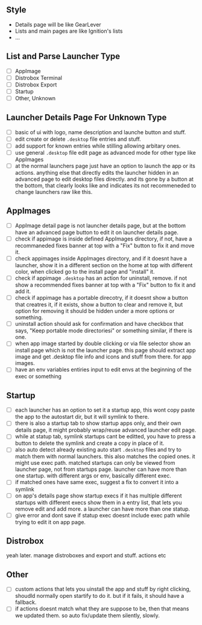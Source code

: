 ## Style

- Details page will be like GearLever
- Lists and main pages are like Ignition's lists
- ...

## List and Parse Launcher Type

- [ ] AppImage
- [ ] Distrobox Terminal
- [ ] Distrobox Export
- [ ] Startup
- [ ] Other, Unknown

## Launcher Details Page For Unknown Type

- [ ] basic of ui with logo, name description and launche button and stuff.
- [ ] edit create or delete `.desktop` file entries and stuff.
- [ ] add support for known entries while stilling allowing arbitary ones.
- [ ] use general `.desktop` file edit page as advanced mode for other type like AppImages
- [ ] at the normal launchers page just have an option to launch the app or its actions. anything else that directly
      edits the launcher hidden in an advanced page to edit desktop files directly. and its gone by a button at the
      bottom, that clearly looks like and indicates its not recommeneded to change launchers raw like this.

## AppImages

- [ ] AppImage detail page is not launcher details page, but at the bottom have an advanced page button to edit it on
      launcher details page.
- [ ] check if appimage is inside defined AppImages directory, if not, have a recommaneded fixes banner at top with a
      "Fix" button to fix it and move it.
- [ ] check appimages inside AppImages directory, and if it doesnt have a launcher, show it in a different section on
      the home at top with different color, when clicked go to the install page and "install" it.
- [ ] check if appimage `.desktop` has an action for uninstall, remove. if not show a recommended fixes banner at top
      with a "Fix" button to fix it and add it.
- [ ] check if appimage has a portable direcotry, if it doesnt show a button that creatres it, if it exists, show a
      button to clear and remove it, but option for removing it should be hidden under a more options or something.
- [ ] uninstall action should ask for confirmation and have checkbox that says, "Keep portable mode directoriesi" or
      something similar, if there is one.
- [ ] when app image started by double clicking or via file selector show an install page which is not the launcher
      page. this page should extract app image and get .desktop file info and icons and stuff from there. for app
      images.
- [ ] have an env variables entiries input to edit envs at the beginning of the exec or something

## Startup

- [ ] each launcher has an option to set it a startup app, this wont copy paste the app to the autostart dir, but it
      will symlink to there.
- [ ] there is also a startup tab to show startup apps only, and their own details page, it might probably wrap/reuse
      advanced launcher edit page.
- [ ] while at statup tab, symlink startups cant be editted, you have to press a button to delete the symlink and create
      a copy in place of it.
- [ ] also auto detect already existing auto start `.desktop` files and try to match them with normal launchers. this
      also matches the copied ones. it might use exec path. matched startups can only be viewed from launcher page, not
      from startups page. launcher can have more than one startup. with different args or env, basically different exec.
- [ ] if matched ones have same exec, suggest a fix to convert it into a symlink
- [ ] on app's details page show startup execs if it has multiple different startups with different execs show them in a
      entry list, that lets you remove edit and add more. a launcher can have more than one statup.
- [ ] give error and dont save if statup exec doesnt include exec path while trying to edit it on app page.

## Distrobox

yeah later. manage distroboxes and export and stuff. actions etc

## Other

- [ ] custom actions that lets you uinstall the app and stuff by right clicking, shoudld normally open startify to do
      it. but if it fails, it should have a fallback.
- [ ] if actions doesnt match what they are suppose to be, then that means we updated them. so auto fix/update them
      silently, slowly.
